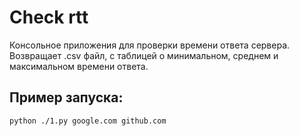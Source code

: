 # Check rtt
Консольное приложения для проверки времени ответа сервера.\
Возвращает .csv файл, с таблицей о минимальном, среднем и максимальном времени ответа.
## Пример запуска:
```bash
python ./1.py google.com github.com
```
